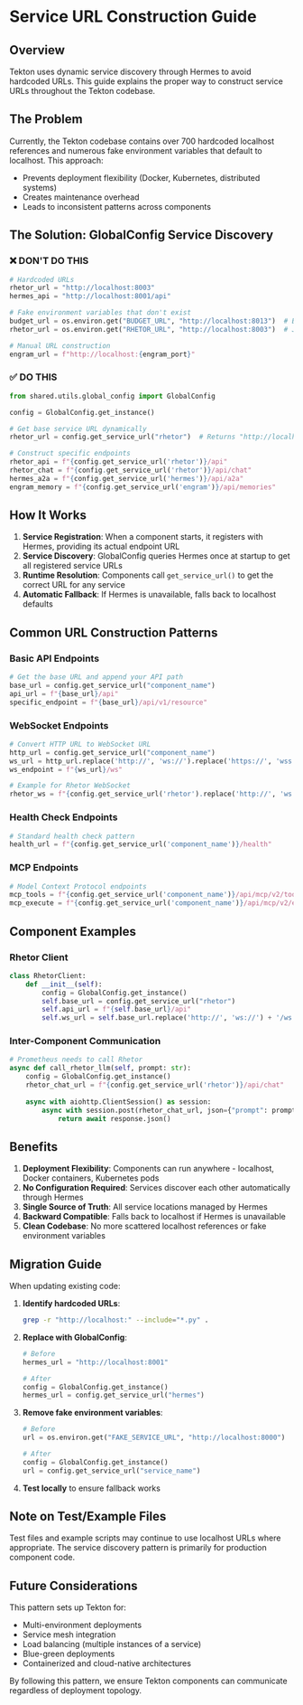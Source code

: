 # Service URL Construction Guide

## Overview

Tekton uses dynamic service discovery through Hermes to avoid hardcoded URLs. This guide explains the proper way to construct service URLs throughout the Tekton codebase.

## The Problem

Currently, the Tekton codebase contains over 700 hardcoded localhost references and numerous fake environment variables that default to localhost. This approach:
- Prevents deployment flexibility (Docker, Kubernetes, distributed systems)
- Creates maintenance overhead
- Leads to inconsistent patterns across components

## The Solution: GlobalConfig Service Discovery

### ❌ DON'T DO THIS

```python
# Hardcoded URLs
rhetor_url = "http://localhost:8003"
hermes_api = "http://localhost:8001/api"

# Fake environment variables that don't exist
budget_url = os.environ.get("BUDGET_URL", "http://localhost:8013")  # BUDGET_URL is never defined!
rhetor_url = os.environ.get("RHETOR_URL", "http://localhost:8003")  # Just defaults to localhost

# Manual URL construction
engram_url = f"http://localhost:{engram_port}"
```

### ✅ DO THIS

```python
from shared.utils.global_config import GlobalConfig

config = GlobalConfig.get_instance()

# Get base service URL dynamically
rhetor_url = config.get_service_url("rhetor")  # Returns "http://localhost:8003" or actual deployment URL

# Construct specific endpoints
rhetor_api = f"{config.get_service_url('rhetor')}/api"
rhetor_chat = f"{config.get_service_url('rhetor')}/api/chat"
hermes_a2a = f"{config.get_service_url('hermes')}/api/a2a"
engram_memory = f"{config.get_service_url('engram')}/api/memories"
```

## How It Works

1. **Service Registration**: When a component starts, it registers with Hermes, providing its actual endpoint URL
2. **Service Discovery**: GlobalConfig queries Hermes once at startup to get all registered service URLs
3. **Runtime Resolution**: Components call `get_service_url()` to get the correct URL for any service
4. **Automatic Fallback**: If Hermes is unavailable, falls back to localhost defaults

## Common URL Construction Patterns

### Basic API Endpoints

```python
# Get the base URL and append your API path
base_url = config.get_service_url("component_name")
api_url = f"{base_url}/api"
specific_endpoint = f"{base_url}/api/v1/resource"
```

### WebSocket Endpoints

```python
# Convert HTTP URL to WebSocket URL
http_url = config.get_service_url("component_name")
ws_url = http_url.replace('http://', 'ws://').replace('https://', 'wss://')
ws_endpoint = f"{ws_url}/ws"

# Example for Rhetor WebSocket
rhetor_ws = f"{config.get_service_url('rhetor').replace('http://', 'ws://')}/ws"
```

### Health Check Endpoints

```python
# Standard health check pattern
health_url = f"{config.get_service_url('component_name')}/health"
```

### MCP Endpoints

```python
# Model Context Protocol endpoints
mcp_tools = f"{config.get_service_url('component_name')}/api/mcp/v2/tools"
mcp_execute = f"{config.get_service_url('component_name')}/api/mcp/v2/execute"
```

## Component Examples

### Rhetor Client

```python
class RhetorClient:
    def __init__(self):
        config = GlobalConfig.get_instance()
        self.base_url = config.get_service_url("rhetor")
        self.api_url = f"{self.base_url}/api"
        self.ws_url = self.base_url.replace('http://', 'ws://') + '/ws'
```

### Inter-Component Communication

```python
# Prometheus needs to call Rhetor
async def call_rhetor_llm(self, prompt: str):
    config = GlobalConfig.get_instance()
    rhetor_chat_url = f"{config.get_service_url('rhetor')}/api/chat"
    
    async with aiohttp.ClientSession() as session:
        async with session.post(rhetor_chat_url, json={"prompt": prompt}) as response:
            return await response.json()
```

## Benefits

1. **Deployment Flexibility**: Components can run anywhere - localhost, Docker containers, Kubernetes pods
2. **No Configuration Required**: Services discover each other automatically through Hermes
3. **Single Source of Truth**: All service locations managed by Hermes
4. **Backward Compatible**: Falls back to localhost if Hermes is unavailable
5. **Clean Codebase**: No more scattered localhost references or fake environment variables

## Migration Guide

When updating existing code:

1. **Identify hardcoded URLs**:
   ```bash
   grep -r "http://localhost:" --include="*.py" .
   ```

2. **Replace with GlobalConfig**:
   ```python
   # Before
   hermes_url = "http://localhost:8001"
   
   # After
   config = GlobalConfig.get_instance()
   hermes_url = config.get_service_url("hermes")
   ```

3. **Remove fake environment variables**:
   ```python
   # Before
   url = os.environ.get("FAKE_SERVICE_URL", "http://localhost:8000")
   
   # After
   config = GlobalConfig.get_instance()
   url = config.get_service_url("service_name")
   ```

4. **Test locally** to ensure fallback works

## Note on Test/Example Files

Test files and example scripts may continue to use localhost URLs where appropriate. The service discovery pattern is primarily for production component code.

## Future Considerations

This pattern sets up Tekton for:
- Multi-environment deployments
- Service mesh integration
- Load balancing (multiple instances of a service)
- Blue-green deployments
- Containerized and cloud-native architectures

By following this pattern, we ensure Tekton components can communicate regardless of deployment topology.